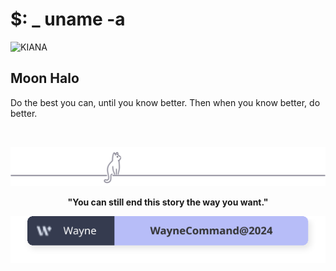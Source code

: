 # $: _ uname -a

![KIANA](https://imgstor.waynecommand.com/wayne_backgroud.png)

## Moon Halo

Do the best you can, until you know better. Then when you know better, do better.

&nbsp;

<p align="center">
	<img src="https://raw.githubusercontent.com/WayneCommand/WayneCommand/main/assets/gray0_ctp_on_line.svg?sanitize=true" />
</p>

<p align="center">
	<strong>"You can still end this story the way you want."</strong>
</p>

<p align="center">
	<a href="https://waynecommand.com"><img src="https://raw.githubusercontent.com/WayneCommand/WayneCommand/main/assets/wayne-gh.svg?sanitize=true"/></a>
</p>
